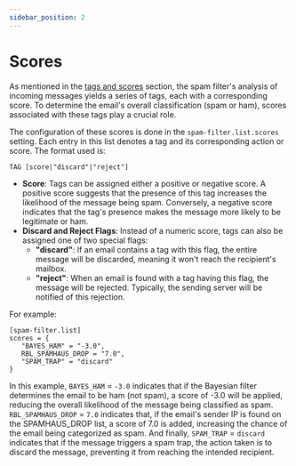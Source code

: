 ```yaml
---
sidebar_position: 2
---
```


# Scores

As mentioned in the [tags and scores](/docs/spamfilter/overview#tags-and-scores) section, the spam filter's analysis of incoming messages yields a series of tags, each with a corresponding score. To determine the email's overall classification (spam or ham), scores associated with these tags play a crucial role.

The configuration of these scores is done in the `spam-filter.list.scores` setting. Each entry in this list denotes a tag and its corresponding action or score. The format used is:

```
TAG [score|"discard"|"reject"]
```

- **Score**: Tags can be assigned either a positive or negative score. A positive score suggests that the presence of this tag increases the likelihood of the message being spam. Conversely, a negative score indicates that the tag's presence makes the message more likely to be legitimate or ham.
- **Discard and Reject Flags**: Instead of a numeric score, tags can also be assigned one of two special flags:
   - **"discard"**: If an email contains a tag with this flag, the entire message will be discarded, meaning it won't reach the recipient's mailbox.
   - **"reject"**: When an email is found with a tag having this flag, the message will be rejected. Typically, the sending server will be notified of this rejection.

For example:

```
[spam-filter.list]
scores = {
   "BAYES_HAM" = "-3.0",
   RBL_SPAMHAUS_DROP = "7.0",
   "SPAM_TRAP" = "discard"
}
```

In this example, `BAYES_HAM` = `-3.0` indicates that if the Bayesian filter determines the email to be ham (not spam), a score of -3.0 will be applied, reducing the overall likelihood of the message being classified as spam. `RBL_SPAMHAUS_DROP` = `7.0` indicates that, if the email's sender IP is found on the SPAMHAUS_DROP list, a score of 7.0 is added, increasing the chance of the email being categorized as spam. And finally, `SPAM_TRAP` = `discard` indicates that if the message triggers a spam trap, the action taken is to discard the message, preventing it from reaching the intended recipient.

